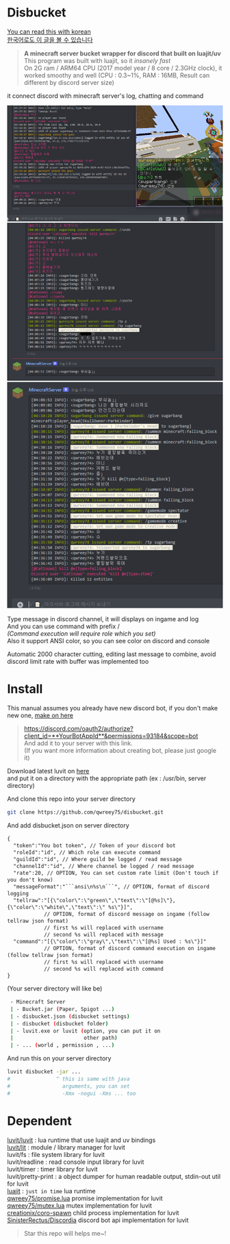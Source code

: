 
# Disbucket

[You can read this with korean  
한국어로도 이 글을 볼 수 있습니다](./README.kr.md)

> **A minecraft server bucket wrapper for discord that built on luajit/uv**  
This program was built with luajit, so it *insanely fast*  
On 2G ram / ARM64 CPU (2017 model year / 8 core / 2.3GHz clock), it worked smoothy and well
(CPU : 0.3~1%, RAM : 16MB, Result can different by discord server size)  

it connect discord with minecraft server's log, chatting and command  

![preivew1](./image/preview1.png)  
![preview2](./image/preview2.png)  
![preview3](./image/preview3.png)  

Type message in discord channel, it will displays on ingame and log  
And you can use command with prefix /  
*(Command execution will require role which you set)*  
Also it support ANSI color, so you can see color on discord and console  

Automatic 2000 character cutting, editing last message to combine, avoid discord limit rate with buffer was implemented too

# Install  

This manual assumes you already have new discord bot, if you don't make new one, [make on here](https://discord.com/developers/applications)  
> https://discord.com/oauth2/authorize?client_id=**YourBotAppId**&permissions=93184&scope=bot  
And add it to your server with this link.  
(If you want more information about creating bot, please just google it)  

Download latest luvit on [here](https://github.com/truemedian/luvit-bin/releases)  
and put it on a directory with the appropriate path (ex : /usr/bin, server directory)  

And clone this repo into your server directory  
```sh
git clone https://github.com/qwreey75/disbucket.git
```
And add disbucket.json on server directory
```jsonc
{
  "token":"You bot token", // Token of your discord bot
  "roleId":"id", // Which role can execute command
  "guildId":"id", // Where guild be logged / read message
  "channelId":"id", // Where channel be logged / read message
  "rate":20, // OPTION, You can set custom rate limit (Don't touch if you don't know)
  "messageFormat":"```ansi\n%s\n```", // OPTION, format of discord logging
  "tellraw":"[{\"color\":\"green\",\"text\":\"[@%s]\"},{\"color\":\"white\",\"text\":\" %s\"}]",
            // OPTION, format of discord message on ingame (follow tellraw json format)
            // first %s will replaced with username
            // second %s will replaced with message
  "command":"[{\"color\":\"gray\",\"text\":\"[@%s] Used : %s\"}]"
            // OPTION, format of discord command execution on ingame (follow tellraw json format)
            // first %s will replaced with username
            // second %s will replaced with command
}
```
(Your server directory will like be)
```sh
 - Minecraft Server
 | - Bucket.jar (Paper, Spigot ...)
 | - disbucket.json (disbucket settings)
 | - disbucket (disbucket folder)
 | - luvit.exe or luvit (option, you can put it on
 |                       other path)
 | - ... (world , permission , ...)
```
And run this on your server directory  
```sh
luvit disbucket -jar ...
#               ^ this is same with java
#                 arguments, you can set
#                 -Xmx -nogui -Xms ... too
```

# Dependent

[luvit/luvit](https://github.com/luvit/luvit) : lua runtime that use luajit and uv bindings  
[luvit/lit](https://github.com/luvit/lit) : module / library manager for luvit  
luvit/fs : file system library for luvit  
luvit/readline : read console input library for luvit  
luvit/timer : timer library for luvit  
luvit/pretty-print : a object dumper for human readable output, stdin-out util for luvit  
[luajit](https://github.com/LuaJIT/LuaJIT) : `just in time` lua runtime  
[qwreey75/promise.lua](https://github.com/qwreey75/promise.lua) promise implementation for luvit  
[qwreey75/mutex.lua](https://github.com/qwreey75/mutex.lua) mutex implementation for luvit  
[creationix/coro-spawn](https://github.com/creationix/coro-spawn) child process implementation for luvit  
[SinisterRectus/Discordia](https://github.com/SinisterRectus/Discordia) discord bot api implementation for luvit  

> Star this repo will helps me~!
